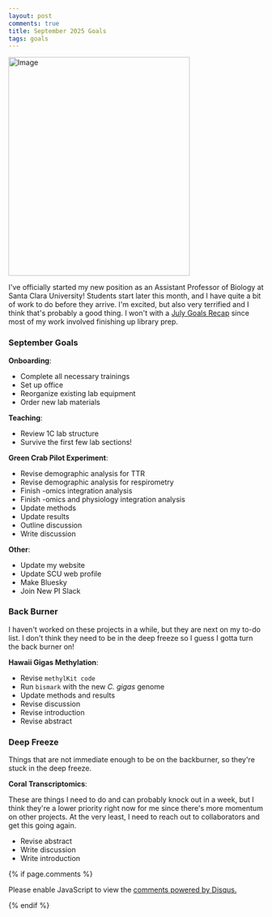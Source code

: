```yaml
---
layout: post
comments: true
title: September 2025 Goals
tags: goals
---
```


<img width="358" height="432" alt="Image" src="https://github.com/user-attachments/assets/9b63ac90-60d5-4b26-a78f-7f22999eb4b1" />

I've officially started my new position as an Assistant Professor of Biology at Santa Clara University! Students start later this month, and I have quite a bit of work to do before they arrive. I'm excited, but also very terrified and I think that's probably a good thing. I won't with a [July Goals Recap](https://yaaminiv.github.io/July-2025-Goals/) since most of my work involved finishing up library prep.

### September Goals

**Onboarding**:

- Complete all necessary trainings
- Set up office
- Reorganize existing lab equipment
- Order new lab materials

**Teaching**:

- Review 1C lab structure
- Survive the first few lab sections!

**Green Crab Pilot Experiment**:

- Revise demographic analysis for TTR
- Revise demographic analysis for respirometry
- Finish -omics integration analysis
- Finish -omics and physiology integration analysis
- Update methods
- Update results
- Outline discussion
- Write discussion

**Other**:

- Update my website
- Update SCU web profile
- Make Bluesky
- Join New PI Slack

### Back Burner

I haven't worked on these projects in a while, but they are next on my to-do list. I don't think they need to be in the deep freeze so I guess I gotta turn the back burner on!

**Hawaii Gigas Methylation**:

- Revise `methylKit code`
- Run `bismark` with the new *C. gigas* genome
- Update methods and results
- Revise discussion
- Revise introduction
- Revise abstract

### Deep Freeze

Things that are not immediate enough to be on the backburner, so they're stuck in the deep freeze.

**Coral Transcriptomics**:

These are things I need to do and can probably knock out in a week, but I think they're a lower priority right now for me since there's more momentum on other projects. At the very least, I need to reach out to collaborators and get this going again.

- Revise abstract
- Write discussion
- Write introduction

{% if page.comments %}

<div id="disqus_thread"></div>
<script>

/**
*  RECOMMENDED CONFIGURATION VARIABLES: EDIT AND UNCOMMENT THE SECTION BELOW TO INSERT DYNAMIC VALUES FROM YOUR PLATFORM OR CMS.
*  LEARN WHY DEFINING THESE VARIABLES IS IMPORTANT: https://disqus.com/admin/universalcode/#configuration-variables*/
/*
var disqus_config = function () {
this.page.url = PAGE_URL;  // Replace PAGE_URL with your page's canonical URL variable
this.page.identifier = PAGE_IDENTIFIER; // Replace PAGE_IDENTIFIER with your page's unique identifier variable
};
*/
(function() { // DON'T EDIT BELOW THIS LINE
var d = document, s = d.createElement('script');
s.src = 'https://the-responsible-grad-student.disqus.com/embed.js';
s.setAttribute('data-timestamp', +new Date());
(d.head || d.body).appendChild(s);
})();
</script>
<noscript>Please enable JavaScript to view the <a href="https://disqus.com/?ref_noscript">comments powered by Disqus.</a></noscript>

{% endif %}

<script id="dsq-count-scr" src="//the-responsible-grad-student.disqus.com/count.js" async></script>
